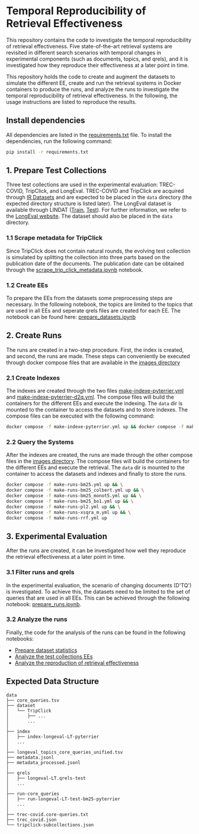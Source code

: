 # Temporal Reproducibility of Retrieval Effectiveness
This repository contains the code to investigate the temporal reproducibility of retrieval effectiveness.
Five state-of-the-art retrieval systems are revisited in different search scenarios with temporal changes in experimental components (such as documents, topics, and qrels), and it is investigated how they reproduce their effectiveness at a later point in time.

This repository holds the code to create and augment the datasets to simulate the different EE, create and run the retrieval systems in Docker containers to produce the runs, and analyze the runs to investigate the temporal reproducibility of retrieval effectiveness. In the following, the usage instructions are listed to reproduce the results.


## Install dependencies

All dependencies are listed in the [requirements.txt](https://github.com/irgroup/Temporal-Persistence/blob/main/requirements.txt) file. To install the dependencies, run the following command:

```bash
pip install -r requirements.txt
```




## 1. Prepare Test Collections
Three test collections are used in the experimental evaluation: TREC-COVID, TripClick, and LongEval. TREC-COVID and TripClick are acquired through [IR Datasets](https://ir-datasets.com) and are expected to be placed in the `data` directory (the expected directory structure is listed later). 
The LongEval dataset is available through LINDAT ([Train](https://lindat.mff.cuni.cz/repository/xmlui/handle/11234/1-5010), [Test](https://lindat.mff.cuni.cz/repository/xmlui/handle/11234/1-5139)). For further information, we refer to the [LongEval website](https://clef-longeval.github.io/data/). The dataset should also be placed in the `data` directory. 

### 1.1 Scrape metadata for TripClick
Since TripClick does not contain natural rounds, the evolving test collection is simulated by splitting the collection into three parts based on the publication date of the documents. The publication date can be obtained through the [scrape_trip_click_metadata.ipynb](https://github.com/irgroup/Temporal-Persistence/tree/main/scripts/scrape_trip_click_metadata.ipynb) notebook.

### 1.2 Create EEs
To prepare the EEs from the datasets some preprocessing steps are necessary. In the following notebook, the topics are limited to the topics that are used in all EEs and seperate qrels files are created for each EE. The notebook can be found here:
[prepare_datasets.ipynb](https://github.com/irgroup/Temporal-Persistence/tree/main/scripts/prepare_datasets.ipynb)



## 2. Create Runs
The runs are created in a two-step procedure. First, the index is created, and second, the runs are made. These steps can conveniently be executed through docker compose files that are available in the [images directory](https://github.com/irgroup/Temporal-Persistence/tree/main/images)

### 2.1 Create Indexes
The indexes are created through the two files [make-indexe-pyterrier.yml](https://github.com/irgroup/Temporal-Persistence/tree/main/images/make-indexe-pyterrier.yml) and [make-indexe-pyterrier-d2q.yml](https://github.com/irgroup/Temporal-Persistence/tree/main/images/make-indexe-pyterrier-d2q.yml). The compose files will build the containers for the different EEs and execute the indexing. The `data` dir is mounted to the container to access the datasets and to store indexes.
The compose files can be executed with the following command:

```bash
docker compose -f make-indexe-pyterrier.yml up && docker compose -f make-indexe-pyterrier-d2q.yml up
```


### 2.2 Query the Systems
After the indexes are created, the runs are made through the other compose files in the [images directory](https://github.com/irgroup/Temporal-Persistence/tree/main/images). The compose files will build the containers for the different EEs and execute the retrieval. The `data` dir is mounted to the container to access the datasets and indexes and finally to store the runs.

```bash
docker compose -f make-runs-bm25.yml up && \
docker compose -f make-runs-bm25_colbert.yml up && \
docker compose -f make-runs-bm25_monot5.yml up && \
docker compose -f make-runs-bm25_bo1.yml up && \
docker compose -f make-runs-pl2.yml up && \
docker compose -f make-runs-xsqra_m.yml up && \
docker compose -f make-runs-rrf.yml up
```


## 3. Experimental Evaluation
After the runs are created, it can be investigated how well they reproduce the retrieval effectiveness at a later point in time.

### 3.1 Filter runs and qrels
In the experimental evaluation, the scenario of changing documents (D'TQ') is investigated. To achieve this, the datasets need to be limited to the set of queries that are used in all EEs. This can be achieved through the following notebook: [prepare_runs.ipynb](https://github.com/irgroup/Temporal-Persistence/tree/main/scripts/prepare_runs.ipynb).



### 3.2 Analyze the runs
Finally, the code for the analysis of the runs can be found in the following notebooks:
- [Prepare dataset statistics](https://github.com/irgroup/Temporal-Persistence/tree/main/scripts/prepare_dataset_statistics.ipynb)
- [Analyze the test collections EEs](https://github.com/irgroup/Temporal-Persistence/tree/main/evaluation/analyze_datasets.ipynb)
- [Analyze the reproduction of retrieval effectiveness](https://github.com/irgroup/Temporal-Persistence/tree/main/evaluation/analyze_runs.ipynb)



## Expected Data Structure
```
data
├── core_queries.tsv
├── dataset
│   └── TripClick
│       ├── ...
│       ...
│       
├── index
│   ├── index-longeval-LT-pyterrier
│   ...    
│   
├── longeval_topics_core_queries_unified.tsv
├── metadata.jsonl
├── metadata_processed.jsonl
│   
├── qrels
│   ├── longeval-LT.qrels-test
│   ...
│   
├── run-core_queries
│   ├── run-longeval-LT-test-bm25-pyterrier
│   ...
│   
├── trec-covid.core-queries.txt
├── trec_covid.json
└── tripclick-subcollections.json
```